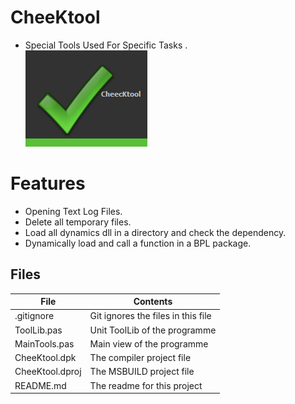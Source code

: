 # CheeKtool
- Special Tools Used For Specific Tasks .               
![](Form/CheecKtool.png) 


# Features  

- Opening Text Log Files.
- Delete all temporary files.
- Load all dynamics dll in a directory and check the dependency.
- Dynamically load and call a function in a BPL package.



## Files

| File | Contents | 
| --- | --- |
| .gitignore | Git ignores the files in this file |
| ToolLib.pas | Unit ToolLib of the programme |
| MainTools.pas | Main view of the programme |
| CheeKtool.dpk | The compiler project file |
| CheeKtool.dproj | The MSBUILD project file |
| README.md | The readme for this project |

